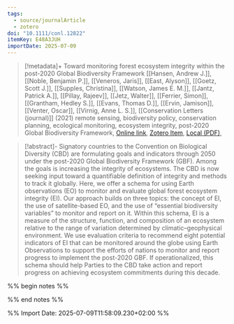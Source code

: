 ```yaml
---
tags:
  - source/journalArticle
  - zotero
doi: "10.1111/conl.12822"
itemKey: E48A3JUH
importDate: 2025-07-09
---
```

>[!metadata]+
> Toward monitoring forest ecosystem integrity within the post-2020 Global Biodiversity Framework
> [[Hansen, Andrew J.]], [[Noble, Benjamin P.]], [[Veneros, Jaris]], [[East, Alyson]], [[Goetz, Scott J.]], [[Supples, Christina]], [[Watson, James E. M.]], [[Jantz, Patrick A.]], [[Pillay, Rajeev]], [[Jetz, Walter]], [[Ferrier, Simon]], [[Grantham, Hedley S.]], [[Evans, Thomas D.]], [[Ervin, Jamison]], [[Venter, Oscar]], [[Virnig, Anne L. S.]], 
> [[Conservation Letters (journal)]] (2021)
> remote sensing, biodiversity policy, conservation planning, ecological monitoring, ecosystem integrity, post-2020 Global Biodiversity Framework, 
> [Online link](https://onlinelibrary.wiley.com/doi/abs/10.1111/conl.12822), [Zotero Item](zotero://select/library/items/E48A3JUH), [Local (PDF)](file://C:/Users/aburg/Documents/references/zotero/storage/E33R2QMW/Hansen2021_MonitoringForest.pdf), 

>[!abstract]-
>Signatory countries to the Convention on Biological Diversity (CBD) are formulating goals and indicators through 2050 under the post-2020 Global Biodiversity Framework (GBF). Among the goals is increasing the integrity of ecosystems. The CBD is now seeking input toward a quantifiable definition of integrity and methods to track it globally. Here, we offer a schema for using Earth observations (EO) to monitor and evaluate global forest ecosystem integrity (EI). Our approach builds on three topics: the concept of EI, the use of satellite-based EO, and the use of “essential biodiversity variables” to monitor and report on it. Within this schema, EI is a measure of the structure, function, and composition of an ecosystem relative to the range of variation determined by climatic–geophysical environment. We use evaluation criteria to recommend eight potential indicators of EI that can be monitored around the globe using Earth Observations to support the efforts of nations to monitor and report progress to implement the post-2020 GBF. If operationalized, this schema should help Parties to the CBD take action and report progress on achieving ecosystem commitments during this decade.

%% begin notes %%

%% end notes %%

%% Import Date: 2025-07-09T11:58:09.230+02:00 %%
